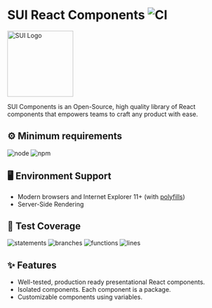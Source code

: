 # SUI React Components ![CI](https://github.com/SUI-Components/sui-components/workflows/CI/badge.svg)

<img src="https://avatars2.githubusercontent.com/u/13288987?s=200&v=4" alt="SUI Logo" width="150">

SUI Components is an Open-Source, high quality library of React components that empowers teams to craft any product with ease.

## ⚙️ Minimum requirements
![node](https://shields.io/badge/node-v16+-lightgray?logo=nodedotjs&logoWidth=20&style=for-the-badge)
![npm](https://shields.io/badge/npm-v7+-lightgrey?logo=npm&logoWidth=20&style=for-the-badge)

## 🖥 Environment Support

- Modern browsers and Internet Explorer 11+ (with [polyfills](https://github.com/SUI-Components/sui/tree/master/packages/sui-polyfills))
- Server-Side Rendering

## 🧪 Test Coverage

![statements](https://shields.io/badge/statements-72.32%25-orange)
![branches](https://shields.io/badge/branches-58.39%25-AA0000)
![functions](https://shields.io/badge/functions-59.63%25-AA0000)
![lines](https://shields.io/badge/lines-74.15%25-orange)

## ✨ Features

- Well-tested, production ready presentational React components.
- Isolated components. Each component is a package.
- Customizable components using variables.
